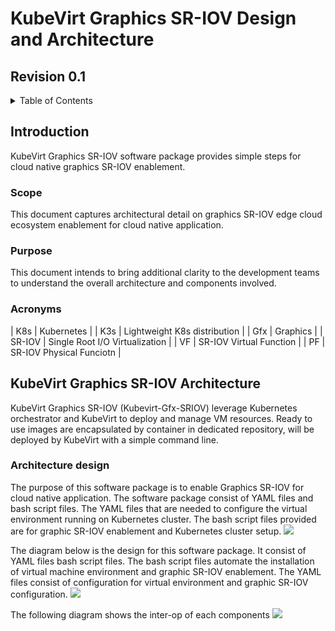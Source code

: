 # KubeVirt Graphics SR-IOV Design and Architecture

## Revision 0.1

<details>
  <summary> Table of Contents</summary>
  1. [Introduction](#introduction)
    1.1 [Scope](#scope)
    1.2 [Purpose](#purpose)
    1.3 [Acronyms](#acronyms)
  2. KubeVirt Graphics SR-IOV Architecture
    2.1 Architecture design(#architecture)
 </details>
 
 ## Introduction
 KubeVirt Graphics SR-IOV software package provides simple steps for cloud native graphics SR-IOV enablement. 
 
 ### Scope
 This document captures architectural detail on graphics SR-IOV edge cloud ecosystem enablement for cloud native application. 
 
 ### Purpose
 This document intends to bring additional clarity to the development teams to understand the overall architecture and components involved.
 
 ### Acronyms
 | K8s           |  Kubernetes                                    |
 | K3s           |  Lightweight K8s distribution                  |
 | Gfx           |  Graphics                                      |
 | SR-IOV        |  Single Root I/O Virtualization                |
 | VF            |  SR-IOV Virtual Function                       |
 | PF            |  SR-IOV Physical Funciotn                      |
 
 ## KubeVirt Graphics SR-IOV Architecture
 KubeVirt Graphics SR-IOV (Kubevirt-Gfx-SRIOV) leverage Kubernetes orchestrator and KubeVirt to deploy and manage VM resources. Ready to use images are encapsulated by container in dedicated repository, will be deployed by KubeVirt with a simple command line.
 
 ### Architecture design
 The purpose of this software package is to enable Graphics SR-IOV for cloud native application.  The software package consist of YAML files and bash script files. The YAML files that are needed to configure the virtual environment running on Kubernetes cluster. The bash script files provided are for graphic SR-IOV enablement and Kubernetes cluster setup. 
 <img src="media/KubeVirt Graphics SR-IOV/image1.png" />
 
 The diagram below is the design for this software package. It consist of YAML files bash script files. The bash script files automate the installation of virtual machine environment and graphic SR-IOV enablement. The YAML files consist of configuration for virtual environment and graphic SR-IOV configuration.
<img src="media/KubeVirt Graphics SR-IOV/image2.png" />

 The following diagram shows the inter-op of each components
 <img src="media/KubeVirt Graphics SR-IOV/image3.png" />
 
